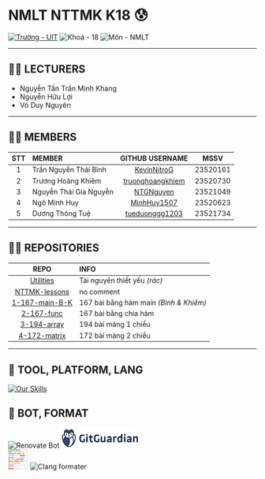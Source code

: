 # NMLT NTTMK K18 😰

[![Trường - UIT](https://img.shields.io/badge/tr%C6%B0%E1%BB%9Dng-UIT-blue?style=for-the-badge)](https://uit.edu.vn/)
![Khoá - 18](https://img.shields.io/badge/kho%C3%A1-18-red?style=for-the-badge)
![Môn - NMLT](https://img.shields.io/badge/m%C3%B4n-nh%E1%BA%ADp_m%C3%B4n_l%E1%BA%ADp_tr%C3%ACnh-yellow?style=for-the-badge)

---

## 🧑‍🏫 LECTURERS

-   Nguyễn Tấn Trần Minh Khang
-   Nguyễn Hữu Lợi
-   Võ Duy Nguyên

---

## 😵‍💫 MEMBERS

| **STT** | **MEMBER**             |                   **GITHUB USERNAME**                   | **MSSV** |
| :-----: | :--------------------- | :-----------------------------------------------------: | -------- |
|    1    | Trần Nguyễn Thái Bình  |      [KevinNitroG](https://github.com/KevinNitroG)      | 23520161 |
|    2    | Trương Hoàng Khiêm     | [truonghoangkhiem](https://github.com/truonghoangkhiem) | 23520730 |
|    3    | Nguyễn Thái Gia Nguyễn |        [NTGNguyen](https://github.com/NTGNguyen)        | 23521049 |
|    4    | Ngô Minh Huy           |      [MinhHuy1507](https://github.com/MinhHuy1507)      | 23520623 |
|    5    | Dương Thông Tuệ        |   [tueduonggg1203](https://github.com/tueduonggg1203)   | 23521734 |

---

## 👨‍💻 REPOSITORIES

|                 **REPO**                  | **INFO**                               |
| :---------------------------------------: | :------------------------------------- |
|      [Utilities](../../../Utilities)      | Tài nguyên thiết yếu _(rác)_           |
|  [NTTMK-lessons](../../../NTTMK-lessons)  | no comment                             |
| [1-167-main-B-K](../../../1-167-main-B-K) | 167 bài bằng hàm main _(Bình & Khiêm)_ |
|     [2-167-func](../../../2-167-func)     | 167 bài bằng chia hàm                  |
|    [3-194-array](../../../3-194-array)    | 194 bài mảng 1 chiều                   |
|   [4-172-matrix](../../../4-172-matrix)   | 172 bài mảng 2 chiều                   |

---

## 🔮 TOOL, PLATFORM, LANG


[![Our Skills](https://skillicons.dev/icons?i=cpp,py,md,git,github,githubactions,visualstudio,vscode&theme=dark&perline=3)](https://skillicons.dev)

## 🤖 BOT, FORMAT
<div class="svg-container" align="left">
    <img height="40px" src="https://avatars.githubusercontent.com/u/25180681?v=4" alt="Renovate Bot" />
    <img height="40px" src="/img/gitguardian.svg" alt="Gitguardian" />
    <br>
    <img height="40px" src="/img/prettier-svgrepo-com.svg" alt="Prettier" />
    <img height="40px" src="https://llvm.org/img/LLVMWyvernSmall.png" alt="Clang formater" />
</div>
